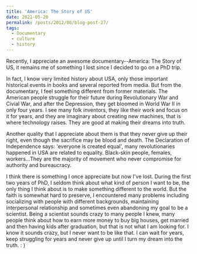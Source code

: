```yaml
---
title: 'America: The Story of US'
date: 2021-05-20
permalink: /posts/2012/08/blog-post-27/
tags:
  - Documentary
  - culture
  - history
---
```


Recently, I appreciate an awesome documentary--America: The Story of US, it remains me of something I lost since I decided to go on a PhD trip.

In fact, I know very limited history about USA, only those important historical events in books and several reported from media. But from the documentary, I feel something different from former materials. The American people struggle for their future during Revolutionary War and Civial War, and after the Depression, they get bloomed in World War II in only four years. I see many folk inventors, they like their work and focus on it for years, and they are imaginary about creating new machines, that is where technology raises. They are good at making their dreams into truth.

Another quality that I appreciate about them is that they never give up their right, even though the sacrifice may be blood and death. The Declaration of Independence says: 'everyone is created equal', many revolutionaries happened in USA are related to equality. Black-skin people, females, workers...They are the majority of movement who never compromise for authority and bureaucracy.

I think there is something I once appreciate but now I've lost. During the first two years of PhD, I seldom think about what kind of person I want to be, the only thing I think about is to make something different to the world. But the faith is somewhat hard to preserve, I encountered many problems including socializing with people with different backgrounds, maintaining interpersonal relationship and sometimes even abandoning my goal to be a scientist. Being a scientist sounds crazy to many people I knew, many people think about how to earn more money to buy big houses, get married and then having kids after graduation, but that is not what I am looking for. I know it sounds crazy, but I never want to be like that. I can wait for years, keep struggling for years and never give up until I turn my dream into the truth. : )
